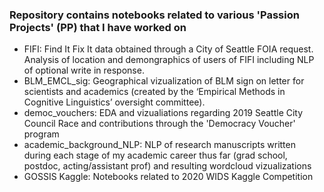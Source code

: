 ### Repository contains notebooks related to various 'Passion Projects' (PP) that I have worked on

- FIFI: Find It Fix It data obtained through a City of Seattle FOIA request. Analysis of location and demongraphics of users of FIFI including NLP of optional write in response.
- BLM_EMCL_sig: Geographical vizualization of BLM sign on letter for scientists and academics (created by the ‘Empirical Methods in Cognitive Linguistics’ oversight committee).
- democ_vouchers: EDA and vizualiations regarding 2019 Seattle City Council Race and contributions through the 'Democracy Voucher' program
- academic_background_NLP: NLP of research manuscripts written during each stage of my academic career thus far (grad school, postdoc, acting/assistant prof) and resulting wordcloud vizualizations
- GOSSIS Kaggle: Notebooks related to 2020 WIDS Kaggle Competition
